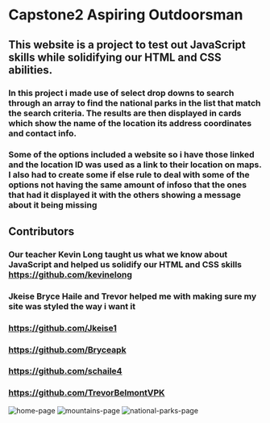 # Capstone2 Aspiring Outdoorsman
## This website is a project to test out JavaScript skills while solidifying our HTML and CSS abilities. 
### In this project i made use of select drop downs to search through an array to find the national parks in the list that match the search criteria. The results are then displayed in cards which show the name of the location its address coordinates and contact info. 
### Some of the options included a website so i have those linked and the location ID was used as a link to their location on maps. I also had to create some if else rule to deal with some of the options not having the same amount of infoso that the ones that had it displayed it with the others showing a message about it being missing 
## Contributors 
### Our teacher Kevin Long taught us what we know about JavaScript and helped us solidify our HTML and CSS skills https://github.com/kevinelong
### Jkeise Bryce Haile and Trevor helped me with making sure my site was styled the way i want it 
### https://github.com/Jkeise1 
### https://github.com/Bryceapk 
### https://github.com/schaile4 
### https://github.com/TrevorBelmontVPK
![home-page](https://github.com/Efreed-Shadwin/Capstone2/assets/146854297/d2a9387b-8f56-4c10-9031-96409aa2cf9a)
![mountains-page](https://github.com/Efreed-Shadwin/Capstone2/assets/146854297/6a826f88-09e6-485f-8bc7-e9785cf04a98)
![national-parks-page](https://github.com/Efreed-Shadwin/Capstone2/assets/146854297/74107cb4-686d-4ad4-b965-76b6c80ad3a9)
